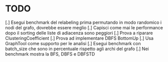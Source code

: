 # TODO

[.] Esegui benchmark del relabeling prima permutando in modo randomico i nodi del grafo, dovrebbe essere meglio
[.] Capisci come mai le performance dopo il sorting delle liste di adiacenza sono peggiori
[.] Prova a riparare ClusteringCoefficient
[.] Prova ad implementare DBFS BottomUp
[.] Usa GraphTool come supporto per le analisi
[.] Esegui benchmark con batch_size che sono in percentuale rispetto agli archi del grafo
[.] Nei benchmark mostra la BFS, DBFS e DBFSTD

